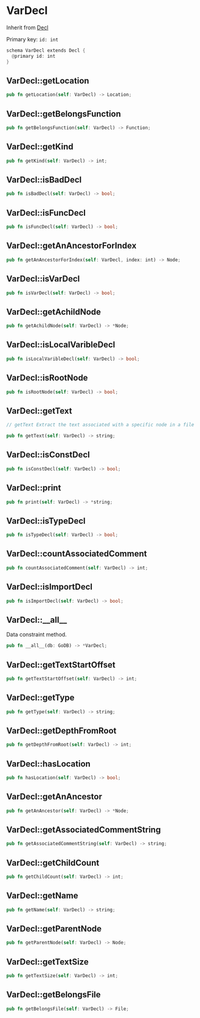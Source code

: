 # VarDecl

Inherit from [Decl](./Decl.md)

Primary key: `id: int`

```rust
schema VarDecl extends Decl {
  @primary id: int
}
```
## VarDecl::getLocation

```rust
pub fn getLocation(self: VarDecl) -> Location;
```
## VarDecl::getBelongsFunction

```rust
pub fn getBelongsFunction(self: VarDecl) -> Function;
```
## VarDecl::getKind

```rust
pub fn getKind(self: VarDecl) -> int;
```
## VarDecl::isBadDecl

```rust
pub fn isBadDecl(self: VarDecl) -> bool;
```
## VarDecl::isFuncDecl

```rust
pub fn isFuncDecl(self: VarDecl) -> bool;
```
## VarDecl::getAnAncestorForIndex

```rust
pub fn getAnAncestorForIndex(self: VarDecl, index: int) -> Node;
```
## VarDecl::isVarDecl

```rust
pub fn isVarDecl(self: VarDecl) -> bool;
```
## VarDecl::getAchildNode

```rust
pub fn getAchildNode(self: VarDecl) -> *Node;
```
## VarDecl::isLocalVaribleDecl

```rust
pub fn isLocalVaribleDecl(self: VarDecl) -> bool;
```
## VarDecl::isRootNode

```rust
pub fn isRootNode(self: VarDecl) -> bool;
```
## VarDecl::getText

```java
// getText Extract the text associated with a specific node in a file
```
```rust
pub fn getText(self: VarDecl) -> string;
```
## VarDecl::isConstDecl

```rust
pub fn isConstDecl(self: VarDecl) -> bool;
```
## VarDecl::print

```rust
pub fn print(self: VarDecl) -> *string;
```
## VarDecl::isTypeDecl

```rust
pub fn isTypeDecl(self: VarDecl) -> bool;
```
## VarDecl::countAssociatedComment

```rust
pub fn countAssociatedComment(self: VarDecl) -> int;
```
## VarDecl::isImportDecl

```rust
pub fn isImportDecl(self: VarDecl) -> bool;
```
## VarDecl::\_\_all\_\_

Data constraint method.

```rust
pub fn __all__(db: GoDB) -> *VarDecl;
```
## VarDecl::getTextStartOffset

```rust
pub fn getTextStartOffset(self: VarDecl) -> int;
```
## VarDecl::getType

```rust
pub fn getType(self: VarDecl) -> string;
```
## VarDecl::getDepthFromRoot

```rust
pub fn getDepthFromRoot(self: VarDecl) -> int;
```
## VarDecl::hasLocation

```rust
pub fn hasLocation(self: VarDecl) -> bool;
```
## VarDecl::getAnAncestor

```rust
pub fn getAnAncestor(self: VarDecl) -> *Node;
```
## VarDecl::getAssociatedCommentString

```rust
pub fn getAssociatedCommentString(self: VarDecl) -> string;
```
## VarDecl::getChildCount

```rust
pub fn getChildCount(self: VarDecl) -> int;
```
## VarDecl::getName

```rust
pub fn getName(self: VarDecl) -> string;
```
## VarDecl::getParentNode

```rust
pub fn getParentNode(self: VarDecl) -> Node;
```
## VarDecl::getTextSize

```rust
pub fn getTextSize(self: VarDecl) -> int;
```
## VarDecl::getBelongsFile

```rust
pub fn getBelongsFile(self: VarDecl) -> File;
```
